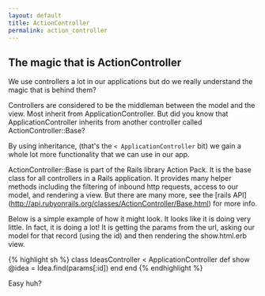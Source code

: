 ```yaml
---
layout: default
title: ActionController
permalink: action_controller
---
```


## The magic that is ActionController

We use controllers a lot in our applications but do we really understand the magic that is behind them?

Controllers are considered to be the middleman between the model and the view. Most inherit from ApplicationController.
But did you know that ApplicationController inherits from another controller called ActionController::Base?

By using inheritance, (that's the `< ApplicationController` bit) we gain a whole lot more functionality that we can use in our app.

ActionController::Base is part of the Rails library Action Pack. It is the base class for all controllers in a Rails application.
It provides many helper methods including the filtering of inbound http requests, access to our model, and rendering a view.
But there are many more, see the [rails API] (http://api.rubyonrails.org/classes/ActionController/Base.html) for more info.

Below is a simple example of how it might look. It looks like it is doing very little. In fact, it is doing a lot!
It is getting the params from the url, asking our model for that record (using the id) and then rendering the show.html.erb view.

{% highlight sh %}
class IdeasController < ApplicationController
  def show
    @idea = Idea.find(params[:id])
  end
end
{% endhighlight %}

Easy huh?
